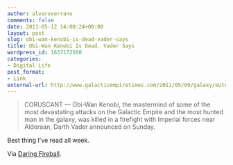 ```yaml
---
author: alvaroserrano
comments: false
date: 2011-05-12 14:00:24+00:00
layout: post
slug: obi-wan-kenobi-is-dead-vader-says
title: Obi-Wan Kenobi Is Dead, Vader Says
wordpress_id: 1637172560
categories:
- Digital Life
post_format:
- Link
external-url: http://www.galacticempiretimes.com/2011/05/09/galaxy/outer-rim/obi-wan-kenobi-is-killed.html
---
```


<blockquote>CORUSCANT — Obi-Wan Kenobi, the mastermind of some of the most devastating attacks on the Galactic Empire and the most hunted man in the galaxy, was killed in a firefight with Imperial forces near Alderaan, Darth Vader announced on Sunday.</blockquote>


Best thing I've read all week.

Via [Daring Fireball](http://daringfireball.net/linked/2011/05/11/kenobi).
